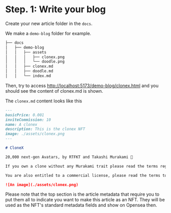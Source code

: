 # Step. 1: Write your blog

Create your new article folder in the `docs`.

We make a `demo-blog` folder for example.

```bash
├── docs
│   ├── demo-blog
│   │   ├── assets
│   │   │   ├── clonex.png
│   │   │   └── doodle.png
│   │   ├── clonex.md
│   │   ├── doodle.md
│   │   └── index.md
```

Then, try to access <http://localhost:5173/demo-blog/clonex.html> and you should see the content of clonex.md is shown.

The `clonex.md` content looks like this

```md
---
basicPrice: 0.001
inviteCommission: 10
name: A clonex
description: This is the clonex NFT
image: ./assets/clonex.png
---

# CloneX

20,000 next-gen Avatars, by RTFKT and Takashi Murakami 🌸

If you own a clone without any Murakami trait please read the terms regarding RTFKT - Owned Content here: <https://rtfkt.com/legal-2A>

You are also entitled to a commercial license, please read the terms to that here: <https://rtfkt.com/legal-2C>

![An image](./assets/clonex.png)
```

Please note that the top section is the article metadata that require you to put them all to indicate you want to make this article as an NFT.
They will be used as the NFT's standard metadata fields and show on Opensea then.
